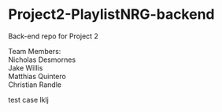 # Project2-PlaylistNRG-backend
Back-end repo for Project 2

Team Members:<br>
  Nicholas Desmornes<br>
  Jake Willis<br>
  Matthias Quintero<br>
  Christian Randle<br>

test case 
lklj